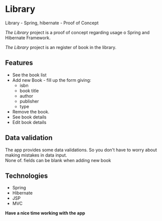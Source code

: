 # Library

Library - Spring, hibernate - Proof of Concept

_The Library_  project is a proof of concept regarding usage o Spring and Hibernate Framework.

_The Library_  project is an register of book in the library.

## Features

* See the book list
* Add new Book - fill up the form giving:
    * isbn
    * book title
    * author
    * publisher
    * type
* Remove the book.
* See book details
* Edit book details

## Data validation

The app provides some data validations. So you don't have to worry about making mistakes in data input.<br>
None of. fields can be blank when adding new book<br>

## Technologies

* Spring
* Hibernate
* JSP
* MVC

**Have a nice time working with the app**
